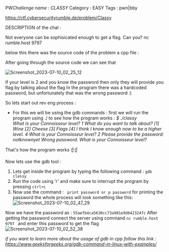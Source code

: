 
PW*Challenge name : CLASSY*
Category : EASY
Tags : pwn|bby

https://ctf.cybersecurityrumble.de/problem/Classy

DESCRIPTION of the chal : 

Not everyone can be sophisicated enough to get a flag. Can you?
nc rumble.host 9797

below this there was the source code of the problem a cpp file : 

After going through the source code we can see that 


![Screenshot_2023-07-10_02_25_12](https://github.com/Anirudh-Saxena/CyberSecurityRumble23/assets/73027020/c083e62a-6ad0-4efe-9f4c-54716c22c5d3)

If your level is 2 and you know the password then only they will provide you flag by talking about the flag 
In the program there was a hardcoded password, but unfortunately that was the wrong password :) 

So lets start out rev eng process : 
* For this we will be using the gdb commands : 
first we will run the program using ./<nameofthefile>
to see how the program works : 
_$ ./classy      
What is your Connoisseur level?
1 
What do you want to talk about?
[1] Wine
[2] Cheese
[3] Flags
[4] I think I know enough now to be a higher level.
4
What is your Connoisseur level?
2
Please provide the password:
notknownyet
Wrong password.
What is your Connoisseur level?_

That's how the program works ☝☝


Now lets use the gdb tool :
1. Lets get inside the program by typing the following command :
`gdb classy`
2. Run the code using 'r' and make sure to interrupt the program by pressing `ctrl+c`
3. Now use the command : 
` print password or p password`
for printing the password the whole process will look something like this:
![Screenshot_2023-07-10_02_47_29](https://github.com/Anirudh-Saxena/CyberSecurityRumble23/assets/73027020/b5606ed1-4a3f-4b51-b3fe-c2455aea867a)

Now we have the password as : `55aefb4ca5630cc73a981e9d642324fc`
After getting the password connect the server using command `nc rumble.host 9797 ` and enter this password to get the flag 
![Screenshot_2023-07-10_02_52_38](https://github.com/Anirudh-Saxena/CyberSecurityRumble23/assets/73027020/816d18c3-05c4-4daf-abf7-643adfc9522a)

_if you want to learn more about the usage of gdb in cpp follow this link : 
https://www.geeksforgeeks.org/gdb-command-in-linux-with-examples/_
